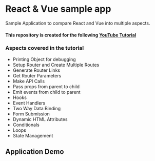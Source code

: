 # React & Vue sample app
Sample Application to compare React and Vue into multiple aspects.

#### This repository is created for the following [YouTube Tutorial](https://youtu.be/w-ngSAMlspA)

### Aspects covered in the tutorial
 - Printing Object for debugging
 - Setup Router and Create Multiple Routes
 - Generate Router Links
 - Get Router Parameters
 - Make API Calls
 - Pass props from parent to child
 - Emit events from child to parent
 - Hooks
 - Event Handlers
 - Two Way Data Binding
 - Form Submission
 - Dynamic HTML Attributes
 - Conditionals
 - Loops
 - State Management
 

## Application Demo
